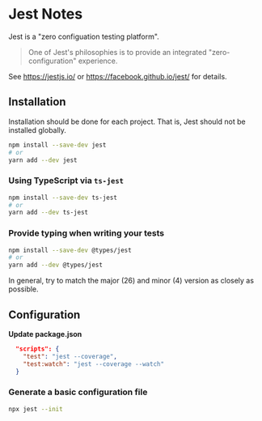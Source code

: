 # Jest Notes

Jest is a "zero configuation testing platform".

> One of Jest's philosophies is to provide an integrated "zero-configuration"
> experience.

See https://jestjs.io/ or https://facebook.github.io/jest/ for details.


## Installation

Installation should be done for each project.  That is, Jest should not be
installed globally.

```sh
npm install --save-dev jest
# or
yarn add --dev jest
```

### Using TypeScript via `ts-jest`

```sh
npm install --save-dev ts-jest
# or
yarn add --dev ts-jest
```

### Provide typing when writing your tests

```sh
npm install --save-dev @types/jest
# or
yarn add --dev @types/jest
```

In general, try to match the major (26) and minor (4) version as closely as possible.


## Configuration

**Update package.json**

```json
  "scripts": {
    "test": "jest --coverage",
    "test:watch": "jest --coverage --watch"
  }
```

### Generate a basic configuration file

```sh
npx jest --init
```
